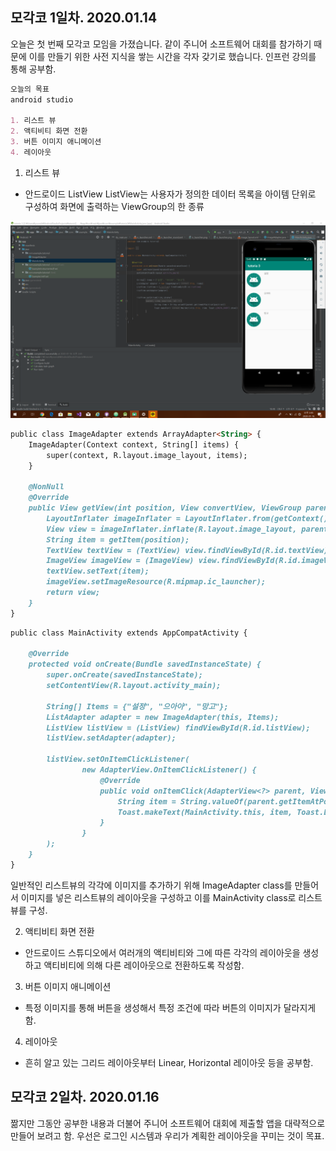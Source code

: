 ## 모각코 1일차. 2020.01.14

오늘은 첫 번째 모각코 모임을 가졌습니다.
같이 주니어 소프트웨어 대회를 참가하기 때문에 이를 만들기 위한 사전 지식을 쌓는 시간을 각자 갖기로 했습니다.
인프런 강의를 통해 공부함.

```markdown
오늘의 목표
android studio

1. 리스트 뷰
2. 액티비티 화면 전환
3. 버튼 이미지 애니메이션
4. 레이아웃
```

1. 리스트 뷰
- 안드로이드 ListView ListView는 사용자가 정의한 데이터 목록을 아이템 단위로 구성하여 화면에 출력하는 ViewGroup의 한 종류

![1](./1.png)

```markdown
public class ImageAdapter extends ArrayAdapter<String> {
    ImageAdapter(Context context, String[] items) {
        super(context, R.layout.image_layout, items);
    }

    @NonNull
    @Override
    public View getView(int position, View convertView, ViewGroup parent) {
        LayoutInflater imageInflater = LayoutInflater.from(getContext());
        View view = imageInflater.inflate(R.layout.image_layout, parent, false);
        String item = getItem(position);
        TextView textView = (TextView) view.findViewById(R.id.textView);
        ImageView imageView = (ImageView) view.findViewById(R.id.imageView);
        textView.setText(item);
        imageView.setImageResource(R.mipmap.ic_launcher);
        return view;
    }
}
```
```markdown
public class MainActivity extends AppCompatActivity {

    @Override
    protected void onCreate(Bundle savedInstanceState) {
        super.onCreate(savedInstanceState);
        setContentView(R.layout.activity_main);

        String[] Items = {"설정", "으아아", "망고"};
        ListAdapter adapter = new ImageAdapter(this, Items);
        ListView listView = (ListView) findViewById(R.id.listView);
        listView.setAdapter(adapter);

        listView.setOnItemClickListener(
                new AdapterView.OnItemClickListener() {
                    @Override
                    public void onItemClick(AdapterView<?> parent, View view, int position, long id) {
                        String item = String.valueOf(parent.getItemAtPosition(position));
                        Toast.makeText(MainActivity.this, item, Toast.LENGTH_SHORT).show();
                    }
                }
        );
    }
}
```

일반적인 리스트뷰의 각각에 이미지를 추가하기 위해 ImageAdapter class를 만들어서 이미지를 넣은 리스트뷰의 레이아웃을 구성하고 이를 MainActivity class로 리스트뷰를 구성.

2. 액티비티 화면 전환
- 안드로이드 스튜디오에서 여러개의 액티비티와 그에 따른 각각의 레이아웃을 생성하고 액티비티에 의해 다른 레이아웃으로 전환하도록 작성함.

3. 버튼 이미지 애니메이션
- 특정 이미지를 통해 버튼을 생성해서 특정 조건에 따라 버튼의 이미지가 달라지게 함.

4. 레이아웃
- 흔히 알고 있는 그리드 레이아웃부터 Linear, Horizontal 레이아웃 등을 공부함.


## 모각코 2일차. 2020.01.16

짦지만 그동안 공부한 내용과 더불어 주니어 소프트웨어 대회에 제출할 앱을 대략적으로 만들어 보려고 함.
우선은 로그인 시스템과 우리가 계획한 레이아웃을 꾸미는 것이 목표.
